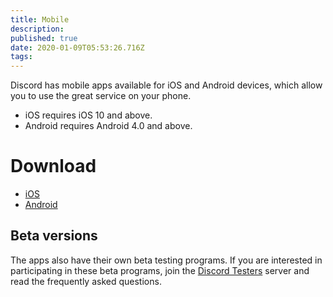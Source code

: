 ```yaml
---
title: Mobile
description: 
published: true
date: 2020-01-09T05:53:26.716Z
tags: 
---
```


Discord has mobile apps available for iOS and Android devices, which allow you to use the great service on your phone.

* iOS requires iOS 10 and above.
* Android requires Android 4.0 and above.

# Download
- [iOS](https://itunes.apple.com/us/app/discord-chat-for-games/id985746746)
- [Android](https://play.google.com/store/apps/details?id=com.discord)

## Beta versions
The apps also have their own beta testing programs. If you are interested in participating in these beta programs, join the [Discord Testers](https://discord.gg/discord-testers) server and read the frequently asked questions.